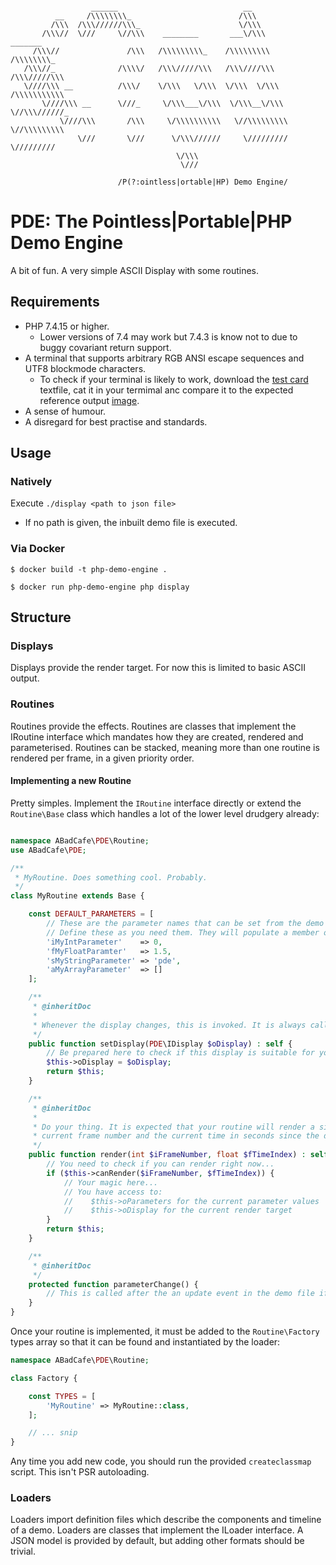 ```

                  ______                            __
          __     /\\\\\\\\_                        /\\\
         /\\\  /\\\//////\\\_                      \/\\\
       /\\\//  \///     \//\\\    ________       ___\/\\\         _______
     /\\\//               /\\\   /\\\\\\\\\_    /\\\\\\\\\       /\\\\\\\\_
   /\\\//_              /\\\\/   /\\\/////\\\   /\\\////\\\     /\\\/////\\\
   \////\\\ __          /\\\/    \/\\\   \/\\\  \/\\\  \/\\\    /\\\\\\\\\\\
       \////\\\ __      \///_     \/\\\___\/\\\  \/\\\__\/\\\   \//\\\//////_
           \////\\\       /\\\     \/\\\\\\\\\\   \//\\\\\\\\\    \//\\\\\\\\\
               \///       \///      \/\\\//////     \/////////      \/////////
                                     \/\\\
                                      \///

                        /P(?:ointless|ortable|HP) Demo Engine/

```
# PDE: The Pointless|Portable|PHP Demo Engine

A bit of fun. A very simple ASCII Display with some routines.

## Requirements

* PHP 7.4.15 or higher.
    * Lower versions of 7.4 may work but 7.4.3 is know not to due to buggy covariant return support.
* A terminal that supports arbitrary RGB ANSI escape sequences and UTF8 blockmode characters.
    * To check if your terminal is likely to work, download the [test card](./docs/testcard.txt) textfile, cat it in your termimal anc compare it to the expected reference output [image](./docs/testcard.png).
* A sense of humour.
* A disregard for best practise and standards.

## Usage

### Natively
Execute `./display <path to json file>`

* If no path is given, the inbuilt demo file is executed.

### Via Docker
```shell
$ docker build -t php-demo-engine .

$ docker run php-demo-engine php display
```

## Structure

### Displays
Displays provide the render target. For now this is limited to basic ASCII output.

### Routines
Routines provide the effects. Routines are classes that implement the IRoutine interface which mandates how they are created, rendered and parameterised. Routines can be stacked, meaning more than one routine is rendered per frame, in a given priority order.

#### Implementing a new Routine
Pretty simples. Implement the `IRoutine` interface directly or extend the `Routine\Base` class which handles a lot of the lower level drudgery already:
```php

namespace ABadCafe\PDE\Routine;
use ABadCafe\PDE;

/**
 * MyRoutine. Does something cool. Probably.
 */
class MyRoutine extends Base {

    const DEFAULT_PARAMETERS = [
        // These are the parameter names that can be set from the demo file and their initial value/types.
        // Define these as you need them. They will populate a member oParameters tuple at runtime.
        'iMyIntParameter'    => 0,
        'fMyFloatParamter'   => 1.5,
        'sMyStringParameter' => 'pde',
        'aMyArrayParameter'  => []
    ];

    /**
     * @inheritDoc
     *
     * Whenever the display changes, this is invoked. It is always called before render() in any given frame.
     */
    public function setDisplay(PDE\IDisplay $oDisplay) : self {
        // Be prepared here to check if this display is suitable for your routine.
        $this->oDisplay = $oDisplay;
        return $this;
    }

    /**
     * @inheritDoc
     *
     * Do your thing. It is expected that your routine will render a single frame. The parameters provide the
     * current frame number and the current time in seconds since the demo began execution.
     */
    public function render(int $iFrameNumber, float $fTimeIndex) : self {
        // You need to check if you can render right now...
        if ($this->canRender($iFrameNumber, $fTimeIndex)) {
            // Your magic here...
            // You have access to:
            //    $this->oParameters for the current parameter values
            //    $this->oDisplay for the current render target
        }
        return $this;
    }

    /**
     * @inheritDoc
     */
    protected function parameterChange() {
        // This is called after the an update event in the demo file if any of our parameters change.
    }
}
```
Once your routine is implemented, it must be added to the `Routine\Factory` types array so that it can be found and instantiated by the loader:

```php
namespace ABadCafe\PDE\Routine;

class Factory {

    const TYPES = [
        'MyRoutine' => MyRoutine::class,
    ];

    // ... snip
}
```

Any time you add new code, you should run the provided `createclassmap` script. This isn't PSR autoloading.

### Loaders
Loaders import definition files which describe the components and timeline of a demo. Loaders are classes that implement the ILoader interface. A JSON model is provided by default, but adding other formats should be trivial.
